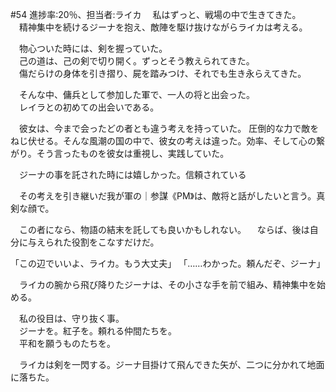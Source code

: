 #54 進捗率:20％、担当者:ライカ
　私はずっと、戦場の中で生きてきた。  
　精神集中を続けるジーナを抱え、敵陣を駆け抜けながらライカは考える。

　物心ついた時には、剣を握っていた。  
　己の道は、己の剣で切り開く。ずっとそう教えられてきた。  
　傷だらけの身体を引き摺り、屍を踏みつけ、それでも生き永らえてきた。

　そんな中、傭兵として参加した軍で、一人の将と出会った。  
　レイラとの初めての出会いである。

　彼女は、今まで会ったどの者とも違う考えを持っていた。
圧倒的な力で敵をねじ伏せる。そんな風潮の国の中で、彼女の考えは違った。効率、そして心の繋がり。そう言ったものを彼女は重視し、実践していた。

　ジーナの事を託された時には嬉しかった。信頼されている

　その考えを引き継いだ我が軍の｜参謀《PM》は、敵将と話がしたいと言う。真剣な顔で。

　この者になら、物語の結末を託しても良いかもしれない。
　ならば、後は自分に与えられた役割をこなすだけだ。

「この辺でいいよ、ライカ。もう大丈夫」
「……わかった。頼んだぞ、ジーナ」

　ライカの腕から飛び降りたジーナは、その小さな手を前で組み、精神集中を始める。

　私の役目は、守り抜く事。  
　ジーナを。紅子を。頼れる仲間たちを。  
　平和を願うものたちを。

　ライカは剣を一閃する。ジーナ目掛けて飛んできた矢が、二つに分かれて地面に落ちた。
